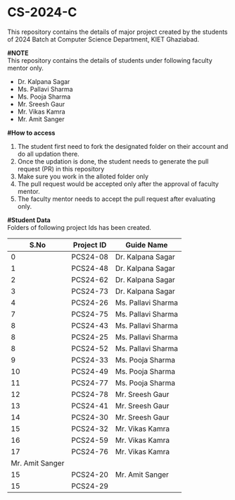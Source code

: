 # CS-2024-C
This repository contains the details of major project created by the students of 2024 Batch at Computer Science Department, KIET Ghaziabad.<br>

<b>#NOTE</b><br>
This repository contains the details of students under following faculty mentor only.<br>
<ul>
  <li>Dr. Kalpana Sagar</li>
<!--   <li>Ms. Neha Shukla</li> -->
  <li>Ms. Pallavi Sharma</li>
  <li>Ms. Pooja Sharma</li>
  <li>Mr. Sreesh Gaur</li>
  <li>Mr. Vikas Kamra</li>
  <li>Mr. Amit Sanger</li>
<!--   <li>Mr. Gaurav Rawat</li> -->
</ul>
  
<b>#How to access</b><br>
<ol>
  <li>The student first need to fork the designated folder on their account and do all updation there.</li>
  <li>Once the updation is done, the student needs to generate the pull request (PR) in this repository</li>
  <li>Make sure you work in the alloted folder only</li>
  <li>The pull request would be accepted only after the approval of faculty mentor.</li>
  <li>The faculty mentor needs to accept the pull request after evaluating only.</li>
 </ol>

<b>#Student Data</b><br>
Folders of following project Ids has been created.<br>
<table> 
  <thead>
    <tr> 
      <th>S.No</th> 
      <th>Project ID</th>
      <th>Guide Name</th> 
    </tr> 
  </thead>
  <tbody> 
    <tr> <td>0</td> <td><span style="font-style: normal; font-weight: 400;">PCS24-08</span></td>
      <td><span style="font-style: normal; font-weight: 400;">Dr. Kalpana Sagar</span><br></td> </tr> <tr> <td>1</td> <td><span style="font-style: normal; font-weight: 400;">PCS24-48</span></td>
      <td><span style="font-style: normal; font-weight: 400;">Dr. Kalpana Sagar</span><br></td> </tr> <tr> <td>2</td> <td><span style="font-style: normal; font-weight: 400;">PCS24-62</span></td>
      <td><span style="font-style: normal; font-weight: 400;">Dr. Kalpana Sagar</span><br></td> </tr> <tr> <td>3</td> <td><span style="font-style: normal; font-weight: 400;">PCS24-73</span></td>
      <td><span style="font-style: normal; font-weight: 400;">Dr. Kalpana Sagar</span><br></td> </tr> <tr> <td>4</td> <td><span style="font-style: normal; font-weight: 400;">PCS24-26</span></td>
<!--       <td><span style="font-style: normal; font-weight: 400;">Ms. Neha Shukla&nbsp;</span><br></td> </tr> <tr> <td>5</td> <td><span style="font-style: normal; font-weight: 400;">PCS23-61</span></td> -->
<!--       <td><span style="font-style: normal; font-weight: 400;">Ms. Neha Shukla&nbsp;</span><br></td> </tr> <tr> <td>6</td> <td><span style="font-style: normal; font-weight: 400;">PCS23-78</span></td> -->
      <td><span style="font-style: normal; font-weight: 400;">Ms. Pallavi Sharma</span><br></td> </tr> <tr> <td>7</td> <td><span style="font-style: normal; font-weight: 400;">PCS24-75</span></td>
      <td><span style="font-style: normal; font-weight: 400;">Ms. Pallavi Sharma</span><br></td> </tr> <tr> <td>8</td> <td><span style="font-style: normal; font-weight: 400;">PCS24-43</span></td> 
      <td><span style="font-style: normal; font-weight: 400;">Ms. Pallavi Sharma</span><br></td> </tr> <tr> <td>8</td> <td><span style="font-style: normal; font-weight: 400;">PCS24-25</span></td>
      <td><span style="font-style: normal; font-weight: 400;">Ms. Pallavi Sharma</span><br></td> </tr> <tr> <td>8</td> <td><span style="font-style: normal; font-weight: 400;">PCS24-52</span></td>  
      <td><span style="font-style: normal; font-weight: 400;">Ms. Pallavi Sharma</span><br></td> </tr> <tr> <td>9</td> <td><span style="font-style: normal; font-weight: 400;">PCS24-33</span></td>
      <td><span style="font-style: normal; font-weight: 400;">Ms. Pooja Sharma</span><br></td> </tr> <tr> <td>10</td> <td><span style="font-style: normal; font-weight: 400;">PCS24-49</span></td>
      <td><span style="font-style: normal; font-weight: 400;">Ms. Pooja Sharma</span><br></td> </tr> <tr> <td>11</td> <td><span style="font-style: normal; font-weight: 400;">PCS24-77</span></td> 
      <td><span style="font-style: normal; font-weight: 400;">Ms. Pooja Sharma</span><br></td> </tr> <tr> <td>12</td> <td><span style="font-style: normal; font-weight: 400;">PCS24-78</span></td> 
      <td><span style="font-style: normal; font-weight: 400;">Mr. Sreesh Gaur</span><br></td> </tr> <tr> <td>13</td> <td><span style="font-style: normal; font-weight: 400;">PCS24-41</span></td>
      <td><span style="font-style: normal; font-weight: 400;">Mr. Sreesh Gaur</span><br></td> </tr> <tr> <td>14</td> <td><span style="font-style: normal; font-weight: 400;">PCS24-30</span></td>
      <td><span style="font-style: normal; font-weight: 400;">Mr. Sreesh Gaur</span><br></td> </tr> <tr> <td>15</td> <td><span style="font-style: normal; font-weight: 400;">PCS24-32</span></td>
      <td><span style="font-style: normal; font-weight: 400;">Mr. Vikas Kamra&nbsp;</span><br></td> </tr> <tr> <td>16</td> <td><span style="font-style: normal; font-weight: 400;">PCS24-59</span></td> 
      <td><span style="font-style: normal; font-weight: 400;">Mr. Vikas Kamra&nbsp;</span><br></td> </tr> <tr> <td>17</td> <td><span style="font-style: normal; font-weight: 400;">PCS24-76</span></td> 
      <td><span style="font-style: normal; font-weight: 400;">Mr. Vikas Kamra&nbsp;</span><br></td> </tr>
      <td><span style="font-style: normal; font-weight: 400;">Mr. Amit Sanger</span><br></td> </tr> <tr> <td>15</td> <td><span style="font-style: normal; font-weight: 400;">PCS24-20</span></td>
      <td><span style="font-style: normal; font-weight: 400;">Mr. Amit Sanger</span><br></td> </tr> <tr> <td>15</td> <td><span style="font-style: normal; font-weight: 400;">PCS24-29</span></td>
    </tbody>
</table>
